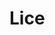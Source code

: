 # Lice

<!-- CI|status -->
<!-- :---|:---: -->
<!-- Travis CI|[![Build Status](https://travis-ci.org/lice-lang/lice.svg?branch=master)](https://travis-ci.org/lice-lang/lice) -->
<!-- AppVeyor|[![Build status](https://ci.appveyor.com/api/projects/status/7d6lyinb0xr6hagn?svg=true)](https://ci.appveyor.com/project/ice1000/lice/branch/master) -->
<!-- CircleCI|[![CircleCI](https://circleci.com/gh/lice-lang/lice/tree/master.svg?style=svg)](https://circleci.com/gh/lice-lang/lice/tree/master) -->
<!-- CodeShip|[![Codeship Status for lice-lang/lice](https://app.codeship.com/projects/2e71d680-61fd-0135-bc9e-7aecbc4a3d79/status?branch=master)](https://app.codeship.com/projects/239723) -->

<!-- [![JitPack](https://jitpack.io/v/lice-lang/lice.svg)](https://jitpack.io/#lice-lang/lice)<br/> -->
<!-- [![License: GPL v3](https://img.shields.io/badge/License-GPL%20v3-blue.svg)](http://www.gnu.org/licenses/gpl-3.0)<br/> -->
